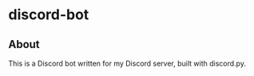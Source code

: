 # discord-bot

## About

This is a Discord bot written for my Discord server, built with discord.py.